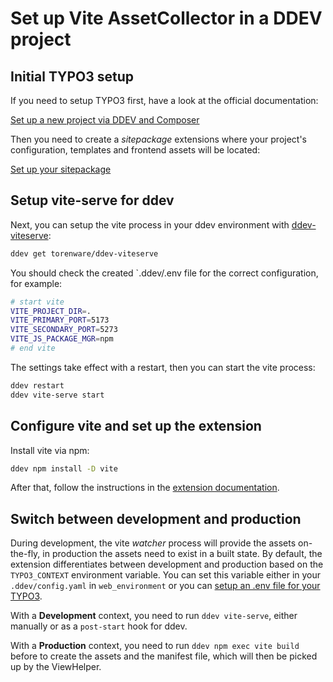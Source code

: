 # Set up Vite AssetCollector in a DDEV project

## Initial TYPO3 setup

If you need to setup TYPO3 first, have a look at the official documentation:

[Set up a new project via DDEV and Composer](https://get.typo3.org/version/12)

Then you need to create a *sitepackage* extensions where your project's
configuration, templates and frontend assets will be located:

[Set up your sitepackage](https://docs.typo3.org/m/typo3/tutorial-sitepackage/main/en-us/)

## Setup vite-serve for ddev

Next, you can setup the vite process in your ddev environment with
[ddev-viteserve](https://github.com/torenware/ddev-viteserve):

```sh
ddev get torenware/ddev-viteserve
```

You should check the created `.ddev/.env file for the correct configuration,
for example:

```sh
# start vite
VITE_PROJECT_DIR=.
VITE_PRIMARY_PORT=5173
VITE_SECONDARY_PORT=5273
VITE_JS_PACKAGE_MGR=npm
# end vite
```

The settings take effect with a restart, then you can start the vite process:

```sh
ddev restart
ddev vite-serve start
```

## Configure vite and set up the extension

Install vite via npm:

```sh
ddev npm install -D vite
```

After that, follow the instructions in the [extension documentation](../README.md).

## Switch between development and production

During development, the vite *watcher* process will provide the assets on-the-fly,
in production the assets need to exist in a built state. By default, the extension
differentiates between development and production based on the `TYPO3_CONTEXT`
environment variable. You can set this variable either in your `.ddev/config.yaml`
in `web_environment` or you can
[setup an .env file for your TYPO3](https://github.com/helhum/dotenv-connector).

With a **Development** context, you need to run `ddev vite-serve`, either manually
or as a `post-start` hook for ddev.

With a **Production** context, you need to run `ddev npm exec vite build` before
to create the assets and the manifest file, which will then be picked up by the
ViewHelper.
